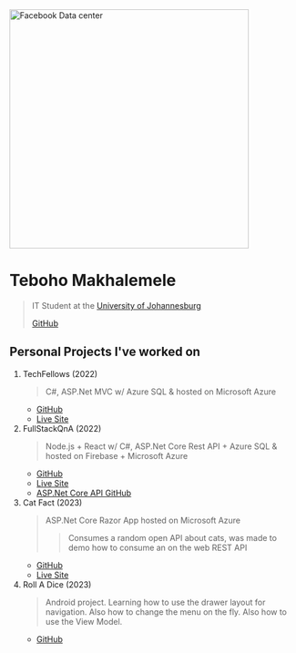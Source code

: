 <img style="width: 30em;" src="assets/images/Facebook010_data-center.jpg" alt="Facebook Data center">

# Teboho Makhalemele
> IT Student at the [University of Johannesburg](https://www.uj.ac.za)
> 
> [GitHub](https://github.com/teboho)
      
## Personal Projects I've worked on
1. TechFellows (2022)
      > C#, ASP.Net MVC w/ Azure SQL & hosted on Microsoft Azure
      - [GitHub](https://github.com/teboho/TechFellows)
      - [Live Site](https://techfellows.azurewebsites.net)
2. FullStackQnA (2022)
      > Node.js + React w/ C#, ASP.Net Core Rest API + Azure SQL & hosted on Firebase + Microsoft Azure
      - [GitHub](https://github.com/teboho/fullstackqna)
      - [Live Site](https://fullstackqna.web.app)
      - [ASP.Net Core API GitHub](https://github.com/teboho/FullstackQnA-API)
3. Cat Fact (2023)
      > ASP.Net Core Razor App hosted on Microsoft Azure
      >> Consumes a random open API about cats, was made to demo how to consume an on the web REST API
      - [GitHub](https://github.com/teboho/ConsumingRestWithANC)
      - [Live Site](https://catfact.azurewebsites.net/)
4. Roll A Dice (2023)
      > Android project. Learning how to use the drawer layout for navigation. Also how to change the menu on the fly. Also how to use the View Model.
      - [GitHub](https://github.com/teboho/drawer-layout)
